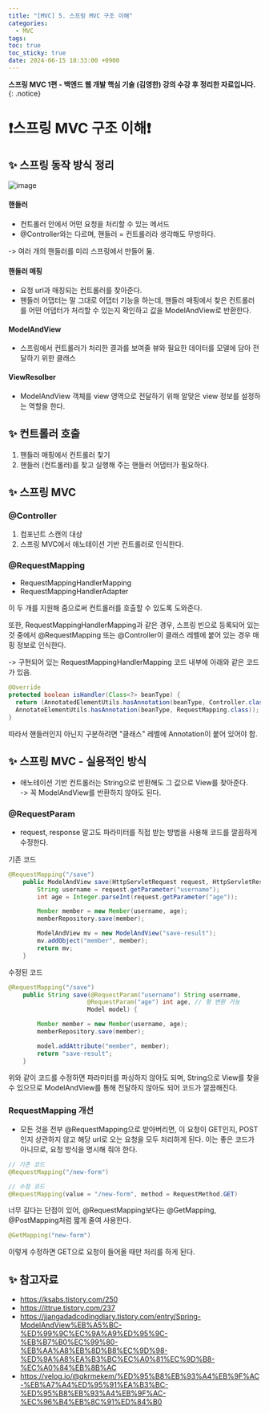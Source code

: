 ```yaml
---
title: "[MVC] 5. 스프링 MVC 구조 이해"
categories:
  - MVC
tags:
toc: true
toc_sticky: true
date: 2024-06-15 18:33:00 +0900
---
```


<strong>스프링 MVC 1편 - 백엔드 웹 개발 핵심 기술 (김영한) 강의 수강 후 정리한 자료입니다.</strong>
{: .notice}

# ❗스프링 MVC 구조 이해❗

## ✨ 스프링 동작 방식 정리

![image](https://github.com/ajung7038/2024-1-JPA-Study/assets/80907516/8f977fdf-3cdc-402d-aef6-3066dabe183f)

#### 핸들러

- 컨트롤러 안에서 어떤 요청을 처리할 수 있는 메서드
- @Controller와는 다르며, 핸들러 = 컨트롤러라 생각해도 무방하다.

-> 여러 개의 핸들러를 미리 스프링에서 만들어 둚.

#### 핸들러 매핑

- 요청 url과 매칭되는 컨트롤러를 찾아준다.
- 핸들러 어댑터는 말 그대로 어댑터 기능을 하는데, 핸들러 매핑에서 찾은 컨트롤러를 어떤 어댑터가 처리할 수 있는지 확인하고 값을 ModelAndView로 반환한다.

#### ModelAndView

- 스프링에서 컨트롤러가 처리한 결과를 보여줄 뷰와 필요한 데이터를 모델에 담아 전달하기 위한 클래스

#### ViewResolber

- ModelAndView 객체를 view 영역으로 전달하기 위해 알맞은 view 정보를 설정하는 역할을 한다.

## ✨ 컨트롤러 호출

1. 핸들러 매핑에서 컨트롤러 찾기
2. 핸들러 (컨트롤러)를 찾고 실행해 주는 핸들러 어댑터가 필요하다.

## ✨ 스프링 MVC

### @Controller

1. 컴포넌트 스캔의 대상
2. 스프링 MVC에서 애노테이션 기반 컨트롤러로 인식한다.

### @RequestMapping

- RequestMappingHandlerMapping
- RequestMappingHandlerAdapter

이 두 개를 지원해 줌으로써 컨트롤러를 호출할 수 있도록 도와준다.

또한, RequestMappingHandlerMapping과 같은 경우, 스프링 빈으로 등록되어 있는 것 중에서 @RequestMapping 또는 @Controller이 클래스 레벨에 붙어 있는 경우 매핑 정보로 인식한다.

-> 구현되어 있는 RequestMappingHandlerMapping 코드 내부에 아래와 같은 코드가 있음.

```java
@Override
protected boolean isHandler(Class<?> beanType) {
  return (AnnotatedElementUtils.hasAnnotation(beanType, Controller.class) ||
  AnnotateElementUtils.hasAnnotation(beanType, RequestMapping.class));
}
```

따라서 핸들러인지 아닌지 구분하려면 "클래스" 레벨에 Annotation이 붙어 있어야 함.

## ✨ 스프링 MVC - 실용적인 방식

- 애노테이션 기반 컨트롤러는 String으로 반환해도 그 값으로 View를 찾아준다.
  <br /> -> 꼭 ModelAndView를 반환하지 않아도 된다.

### @RequestParam

- request, response 말고도 파라미터를 직접 받는 방법을 사용해 코드를 깔끔하게 수정한다.

기존 코드

```java
@RequestMapping("/save")
    public ModelAndView save(HttpServletRequest request, HttpServletResponse response) {
        String username = request.getParameter("username");
        int age = Integer.parseInt(request.getParameter("age"));

        Member member = new Member(username, age);
        memberRepository.save(member);

        ModelAndView mv = new ModelAndView("save-result");
        mv.addObject("member", member);
        return mv;
    }
```

수정된 코드

```java
@RequestMapping("/save")
    public String save(@RequestParam("username") String username,
                      @RequestParam("age") int age, // 형 변환 가능
                      Model model) {

        Member member = new Member(username, age);
        memberRepository.save(member);

        model.addAttribute("member", member);
        return "save-result";
    }
```

위와 같이 코드를 수정하면 파라미터를 파싱하지 않아도 되며, String으로 View를 찾을 수 있으므로 ModelAndView를 통해 전달하지 않아도 되어 코드가 깔끔해진다.

### RequestMapping 개선

- 모든 것을 전부 @RequestMapping으로 받아버리면, 이 요청이 GET인지, POST인지 상관하지 않고 해당 url로 오는 요청을 모두 처리하게 된다. 이는 좋은 코드가 아니므로, 요청 방식을 명시해 줘야 한다.

```java
// 기존 코드
@RequestMapping("/new-form")

// 수정 코드
@RequestMapping(value = "/new-form", method = RequestMethod.GET)
```

너무 길다는 단점이 있어, @RequestMapping보다는 @GetMapping, @PostMapping처럼 짧게 줄여 사용한다.

```java
@GetMapping("new-form")
```

이렇게 수정하면 GET으로 요청이 들어올 때만 처리를 하게 된다.

## ✨ 참고자료

- https://ksabs.tistory.com/250
- https://ittrue.tistory.com/237
- https://jjangadadcodingdiary.tistory.com/entry/Spring-ModelAndView%EB%A5%BC-%ED%99%9C%EC%9A%A9%ED%95%9C-%EB%B7%B0%EC%99%80-%EB%AA%A8%EB%8D%B8%EC%9D%98-%ED%9A%A8%EA%B3%BC%EC%A0%81%EC%9D%B8-%EC%A0%84%EB%8B%AC
- https://velog.io/@qkrmekem/%ED%95%B8%EB%93%A4%EB%9F%AC-%EB%A7%A4%ED%95%91%EA%B3%BC-%ED%95%B8%EB%93%A4%EB%9F%AC-%EC%96%B4%EB%8C%91%ED%84%B0
